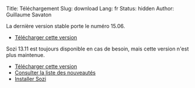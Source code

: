 Title: Téléchargement
Slug: download
Lang: fr
Status: hidden
Author: Guillaume Savaton

La dernière version stable porte le numéro 15.06.

  * [Télécharger cette version](https://github.com/senshu/Sozi/releases/tag/15.06)

Sozi 13.11 est toujours disponible en cas de besoin, mais cette version n'est plus maintenue.

  * [Télécharger cette version](https://github.com/senshu/Sozi/releases/download/13.11/sozi-release-13.11-30213629.zip)
  * [Consulter la liste des nouveautés](|filename|/Releases/release-13.11-fr.md)
  * [Installer Sozi](|filename|install.md)
